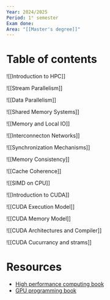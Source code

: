 ```yaml
---
Year: 2024/2025
Period: 1° semester
Exam done: 
Area: "[[Master's degree]]"
---
```

# Table of contents

![[Introduction to HPC]]

![[Stream Parallelism]]

![[Data Parallelism]]

![[Shared Memory Systems]]

![[Memory and Local IO]]

![[Interconnecton Networks]]

![[Synchronization Mechanisms]]

![[Memory Consistency]]

![[Cache Coherence]]

![[SIMD on CPU]]

![[Introduction to CUDA]]

![[CUDA Execution Model]]

![[CUDA Memory Model]]

![[CUDA Architectures and Compiler]]

![[CUDA Cucurrancy and strams]]
# Resources
- [High performance computing book](https://www.amazon.it/performance-computing-Parallel-processing-architectures/dp/8867413724/ref=sr_1_1?crid=11Y163TD2AUXJ&dib=eyJ2IjoiMSJ9.10kfLn3TKy1UtU5pAFniQjvUeVffW16gso0W9gT3xewuhVHPgVT1I9TpffAXWJu97d4jKsP_uoRDHMWIcHxnOws2poOgjnd5isJFpvkvRueZ7oBqBVUEQ75dBIiZC80_pAYw_jpk_27VteP1jq4uQWY-7_OKocfW_J__a31HEbf_huAurGuKMjBkLwSF3HEhcktA28yk5ZapPGbNL6091Jo4tkf-p7hkZUy8W-pC2ZnPcurXzVoUyFxMmv6rBzzl38E4EfMFJptMm7pU6U5qNFZV-Ahwq4v3cY2FyYZP-DE.CfMOYPt5qBwGvKCqWrDtTZWivfK2RZVedwDaTbCVYv4&dib_tag=se&keywords=high+performance+computing&qid=1727000539&sprefix=high+per%2Caps%2C135&sr=8-1)
- [GPU programming book](https://www.amazon.it/Programming-Massively-Parallel-Processors-Hands/dp/0323912311/ref=sr_1_1?crid=31ZW5ZAZWVVN7&dib=eyJ2IjoiMSJ9.R2OXts15yPOOtASiENDYxTfRbW_0NLjcRWxonsPql7aYQ-59KrZQ8IoHvZ7o02cv42Hp5l3yfgVkU5ZD7fpI78LtuKNvxKLgdjuB28LyNSjdBLZs9NiFJ1mkbAV-auCzL6GAAM2NbrQbRzX4fiVMUX4n2if_B4VilgcyjCijIb3Wwu3iN7cKglDAw-yrKRiCNfAk29OStUGJrBzTvSf4i1pVoTcRhzKZfDNyMrJCT-k.ggl9-_TS9IPVKbUKEozy3FE9OrX50Mcx-6aOKGObyLk&dib_tag=se&keywords=programming+massively+parallel+processors&qid=1727000698&sprefix=programming+massi%2Caps%2C154&sr=8-1&ufe=INHOUSE_INSTALLMENTS%3AIT_IHI_5M_AUTOMATED)